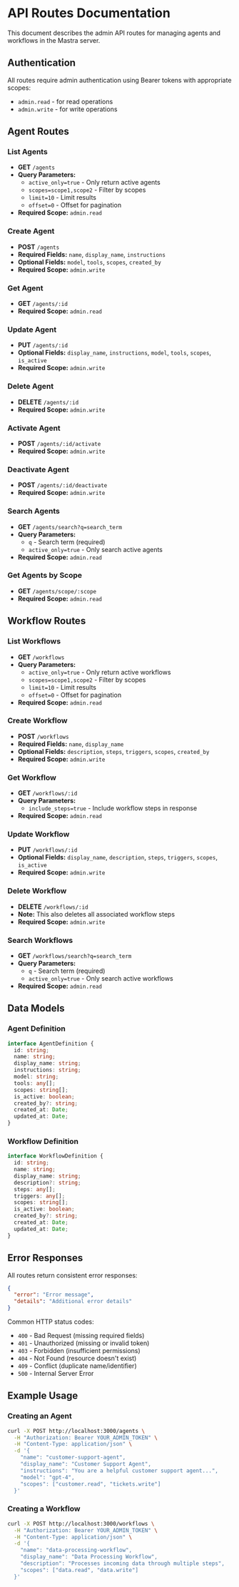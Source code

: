 # API Routes Documentation

This document describes the admin API routes for managing agents and workflows in the Mastra server.

## Authentication

All routes require admin authentication using Bearer tokens with appropriate scopes:
- `admin.read` - for read operations
- `admin.write` - for write operations

## Agent Routes

### List Agents
- **GET** `/agents`
- **Query Parameters:**
  - `active_only=true` - Only return active agents
  - `scopes=scope1,scope2` - Filter by scopes
  - `limit=10` - Limit results
  - `offset=0` - Offset for pagination
- **Required Scope:** `admin.read`

### Create Agent
- **POST** `/agents`
- **Required Fields:** `name`, `display_name`, `instructions`
- **Optional Fields:** `model`, `tools`, `scopes`, `created_by`
- **Required Scope:** `admin.write`

### Get Agent
- **GET** `/agents/:id`
- **Required Scope:** `admin.read`

### Update Agent
- **PUT** `/agents/:id`
- **Optional Fields:** `display_name`, `instructions`, `model`, `tools`, `scopes`, `is_active`
- **Required Scope:** `admin.write`

### Delete Agent
- **DELETE** `/agents/:id`
- **Required Scope:** `admin.write`

### Activate Agent
- **POST** `/agents/:id/activate`
- **Required Scope:** `admin.write`

### Deactivate Agent
- **POST** `/agents/:id/deactivate`
- **Required Scope:** `admin.write`

### Search Agents
- **GET** `/agents/search?q=search_term`
- **Query Parameters:**
  - `q` - Search term (required)
  - `active_only=true` - Only search active agents
- **Required Scope:** `admin.read`

### Get Agents by Scope
- **GET** `/agents/scope/:scope`
- **Required Scope:** `admin.read`

## Workflow Routes

### List Workflows
- **GET** `/workflows`
- **Query Parameters:**
  - `active_only=true` - Only return active workflows
  - `scopes=scope1,scope2` - Filter by scopes
  - `limit=10` - Limit results
  - `offset=0` - Offset for pagination
- **Required Scope:** `admin.read`

### Create Workflow
- **POST** `/workflows`
- **Required Fields:** `name`, `display_name`
- **Optional Fields:** `description`, `steps`, `triggers`, `scopes`, `created_by`
- **Required Scope:** `admin.write`

### Get Workflow
- **GET** `/workflows/:id`
- **Query Parameters:**
  - `include_steps=true` - Include workflow steps in response
- **Required Scope:** `admin.read`

### Update Workflow
- **PUT** `/workflows/:id`
- **Optional Fields:** `display_name`, `description`, `steps`, `triggers`, `scopes`, `is_active`
- **Required Scope:** `admin.write`

### Delete Workflow
- **DELETE** `/workflows/:id`
- **Note:** This also deletes all associated workflow steps
- **Required Scope:** `admin.write`

### Search Workflows
- **GET** `/workflows/search?q=search_term`
- **Query Parameters:**
  - `q` - Search term (required)
  - `active_only=true` - Only search active workflows
- **Required Scope:** `admin.read`

## Data Models

### Agent Definition
```typescript
interface AgentDefinition {
  id: string;
  name: string;
  display_name: string;
  instructions: string;
  model: string;
  tools: any[];
  scopes: string[];
  is_active: boolean;
  created_by?: string;
  created_at: Date;
  updated_at: Date;
}
```

### Workflow Definition
```typescript
interface WorkflowDefinition {
  id: string;
  name: string;
  display_name: string;
  description?: string;
  steps: any[];
  triggers: any[];
  scopes: string[];
  is_active: boolean;
  created_by?: string;
  created_at: Date;
  updated_at: Date;
}
```

## Error Responses

All routes return consistent error responses:

```json
{
  "error": "Error message",
  "details": "Additional error details"
}
```

Common HTTP status codes:
- `400` - Bad Request (missing required fields)
- `401` - Unauthorized (missing or invalid token)
- `403` - Forbidden (insufficient permissions)
- `404` - Not Found (resource doesn't exist)
- `409` - Conflict (duplicate name/identifier)
- `500` - Internal Server Error

## Example Usage

### Creating an Agent
```bash
curl -X POST http://localhost:3000/agents \
  -H "Authorization: Bearer YOUR_ADMIN_TOKEN" \
  -H "Content-Type: application/json" \
  -d '{
    "name": "customer-support-agent",
    "display_name": "Customer Support Agent",
    "instructions": "You are a helpful customer support agent...",
    "model": "gpt-4",
    "scopes": ["customer.read", "tickets.write"]
  }'
```

### Creating a Workflow
```bash
curl -X POST http://localhost:3000/workflows \
  -H "Authorization: Bearer YOUR_ADMIN_TOKEN" \
  -H "Content-Type: application/json" \
  -d '{
    "name": "data-processing-workflow",
    "display_name": "Data Processing Workflow",
    "description": "Processes incoming data through multiple steps",
    "scopes": ["data.read", "data.write"]
  }'
```
